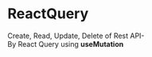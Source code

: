 # ReactQuery
Create, Read, Update, Delete of Rest API- <br>
By React Query using <b>useMutation</b>
